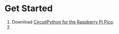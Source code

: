 # Get Started
1. Download [CircuitPython for the Raspberry Pi Pico](https://circuitpython.org/board/raspberry_pi_pico/). 
2. 
